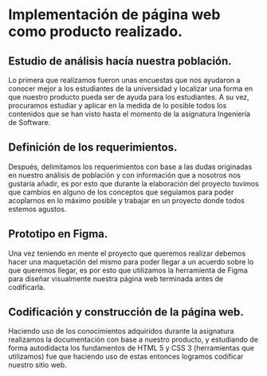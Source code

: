 # Implementación de página web como producto realizado.
## Estudio de análisis hacía nuestra población.

Lo primera que realizamos fueron unas encuestas que nos ayudaron a conocer mejor a los estudiantes de la universidad y localizar una forma en que nuestro
producto pueda ser de ayuda para los estudiantes. A su vez, procuramos estudiar y aplicar en la medida de lo posible todos los contenidos que se han visto hasta
el momento de la asignatura Ingeniería de Software.

## Definición de los requerimientos.

Después, delimitamos los requerimientos con base a las dudas originadas en nuestro análisis de población y con información que a nosotros nos gustaria añadir,
es por esto que durante la elaboración del proyecto tuvimos que cambios en alguno de los conceptos que seguiamos para poder acoplarnos en lo máximo posible
y trabajar en un proyecto donde todos estemos agustos.

## Prototipo en Figma.

Una vez teniendo en mente el proyecto que queremos realizar debemos hacer una maquetación del mismo para poder llegar a un acuerdo sobre lo que queremos llegar,
es por esto que utilizamos la herramienta de Figma para diseñar visualmente nuestra página web terminada antes de codificarla.

## Codificación y construcción de la página web.

Haciendo uso de los conocimientos adquiridos durante la asignatura realizamos la documentación con base a nuestro producto, y estudiando de forma autodidacta 
los fundamentos de HTML 5 y CSS 3 (herramientas que utilizamos) fue que haciendo uso de estas entonces logramos codificar nuestro sitio web.
